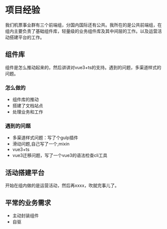 # 项目经验

我们机票事业群有三个前端组，分国内国际还有公共。我所在的是公共前端组，在组内主要负责了基础组件库，轻量级的业务组件库及其中间层的工作。以及运营活动搭建平台的工作。

## 组件库

组件是怎么推动起来的，然后讲讲对vue3+ts的支持。遇到的问题，多渠道样式的问题。

### 怎么做的

- 组件库的推动
- 搭建了文档站点
- 处理业务和工作

### 遇到的问题

- 多渠道样式问题：写了个gulp插件
- 滑动问题,自己写了一个,mixin
- vue3+ts
- vue3迁移问题，写了一个vue3的语法检查cli工具

## 活动搭建平台

开始在组内做的是运营活动，然后再xxxx，吹就完事儿了。

## 平常的业务需求

- 主动封装组件
- 自驱
